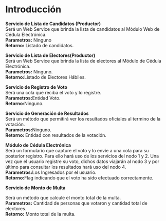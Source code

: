 <h1>Introducción</h1>

<b>Servicio de Lista de Candidatos (Productor)</b>
<br />
Será un Web Service que brinda la lista de candidatos al Módulo Web de Cédula Electrónica.
<br />
<b>Parametros:</b> Ninguno
<br />
<b>Retorno:</b> Listado de candidatos.
<br />

<b>Servicio de Lista de Electores(Productor)</b>
<br />
Será un Web Service que brinda la lista de electores al Módulo de Cédula Electrónica.
<br />
<b>Parametros:</b> Ninguno.
<br />
<b>Retorno:</b>Listado de Electores Hábiles.
<br />

<b>Servicio de Registro de Voto</b>
<br />
Será una cola que reciba el voto y lo registre.
<br />
<b>Parametros:</b>Entidad Voto.
<br />
<b>Retorno:</b>Ninguno.
<br />

<b>Servicio de Generación de Resultados</b>
<br />
Será un método que permitirá ver los resultados oficiales al termino de la votación.
<br />
<b>Parametros:</b>Ninguno.
<br />
<b>Retorno: </b>Entidad con resultados de la votación.
<br />

<b>Módulo de Cédula Electrónica</b>
<br />
Será un formulario que capture el voto y lo envíe a una cola para su posterior registro. Para ello hará uso de los servicios del nodo 1 y 2. Una vez que el usuario registre su voto, dichos datos viajarán al nodo 3 y por último para consultar los resultados hará uso del nodo 4.
<br />
<b>Parametros:</b>Los Ingresados por el usuario.
<br />
<b>Retorno:</b>Flag indicando que el voto ha sido efectuado
correctamente.
<br />

<b>Servicio de Monto de Multa</b>

Será un método que calcule el monto total de la multa.
<br />
<b>Parametros:</b> Cantidad de personas que votaron y cantidad total de electores.
<br />
<b>Retorno:</b> Monto total de la multa.

